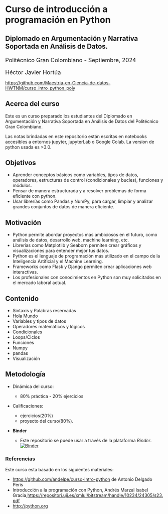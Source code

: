 # Curso de introducción a programación en Python

<font size=4>
    
### Diplomado en Argumentación y Narrativa Soportada en Análisis de Datos. <br/>
Politécnico Gran Colombiano - Septiembre, 2024

Héctor Javier Hortúa
</font>

https://github.com/Maestria-en-Ciencia-de-datos-HWTNM/curso_intro_python_poly


## Acerca del curso

Este es un curso preparado los estudiantes del Diplomado en Argumentación y Narrativa Soportada en Análisis de Datos del Politécnico Gran Colombiano.

Las notas brindadas en este repositorio están escritas en notebooks accesibles a entornos jupyter, jupyterLab o Google Colab. La version de python usada es >3.0.


## Objetivos

-  Aprender conceptos básicos como variables, tipos de datos, operadores, estructuras de control (condicionales y bucles), funciones y módulos.
-  Pensar de manera estructurada y a resolver problemas de forma eficiente con python.
- Usar librerías como Pandas y NumPy, para cargar, limpiar y analizar grandes conjuntos de datos de manera eficiente.


## Motivación

- Python permite abordar proyectos más ambiciosos en el futuro, como análisis de datos, desarrollo web, machine learning, etc.
-  Librerías como Matplotlib y Seaborn  permiten crear gráficos y visualizaciones para entender mejor tus datos.
-  Python es el lenguaje de programación más utilizado en el campo de la Inteligencia Artificial y el Machine Learning.
- Frameworks como Flask y Django  permiten crear aplicaciones web interactivas.
-  Los profesionales con conocimientos en Python son muy solicitados en el mercado laboral actual.

## Contenido
- Sintaxis y Palabras reservadas
- Hola Mundo
- Variables y tipos de datos
- Operadores matemáticos y lógicos
- Condicionales
- Loops/Ciclos
- Funciones
- Numpy
- pandas
- Visualización


## Metodología
- Dinámica del curso:
  - 80\% práctica - 20\% ejercicios
- Calificaciones: 
  - ejercicios(20\%)
  - proyecto del curso(80\%).


- **Binder**

  - Este repositorio se puede usar a través de la plataforma  _Binder_.
  [![Binder](https://mybinder.org/badge_logo.svg)](https://mybinder.org/v2/gh/Maestria-en-Ciencia-de-datos-HWTNM/curso_intro_python_poly/main)


### Referencias
Este curso esta basado en los siguientes materiales:
- https://github.com/andelpe/curso-intro-python de Antonio Delgado Peris
- Introducción a la programación con Python, Andrés Marzal Isabel Gracia,https://repositori.uji.es/xmlui/bitstream/handle/10234/24305/s23.pdf
- http://python.org
  

  

